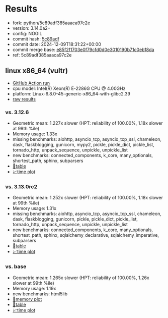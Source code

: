 # Results

- fork: python/5c89adf385aaaca97c2e
- version: 3.14.0a2+
- config: NOGIL
- commit hash: [5c89adf](https://github.com/python/cpython/commit/5c89adf)
- commit date: 2024-12-09T18:31:22+00:00
- commit merge base: [e85f2f1703e0f79cfd0d0e3010190b71c0eb18da](https://github.com/python/cpython/commit/e85f2f1703e0f79cfd0d0e3010190b71c0eb18da)
- ref: 5c89adf385aaaca97c2e

## linux x86_64 (vultr)

- [GitHub Action run](https://github.com/facebookexperimental/free-threading-benchmarking/actions/runs/12245093641)
- cpu model: Intel(R) Xeon(R) E-2286G CPU @ 4.00GHz
- platform: Linux-6.8.0-45-generic-x86_64-with-glibc2.39
- [raw results](bm-20241209-vultr-x86_64-python-5c89adf385aaaca97c2e-3.14.0a2%2B-5c89adf.json)

### vs. 3.12.6

- Geometric mean: 1.227x slower (HPT: reliability of 100.00%, 1.18x slower at 99th %ile)
- Memory usage: 1.33x
- missing benchmarks: aiohttp, asyncio_tcp, asyncio_tcp_ssl, chameleon, dask, flaskblogging, gunicorn, mypy2, pickle, pickle_dict, pickle_list, tornado_http, unpack_sequence, unpickle, unpickle_list
- new benchmarks: connected_components, k_core, many_optionals, shortest_path, sphinx, subparsers
- [📄table](bm-20241209-vultr-x86_64-python-5c89adf385aaaca97c2e-3.14.0a2%2B-5c89adf-vs-3.12.6.md)
- [📈time plot](bm-20241209-vultr-x86_64-python-5c89adf385aaaca97c2e-3.14.0a2%2B-5c89adf-vs-3.12.6.svg)

### vs. 3.13.0rc2

- Geometric mean: 1.252x slower (HPT: reliability of 100.00%, 1.18x slower at 99th %ile)
- Memory usage: 1.31x
- missing benchmarks: aiohttp, asyncio_tcp, asyncio_tcp_ssl, chameleon, dask, flaskblogging, gunicorn, pickle, pickle_dict, pickle_list, tornado_http, unpack_sequence, unpickle, unpickle_list
- new benchmarks: connected_components, k_core, many_optionals, shortest_path, sphinx, sqlalchemy_declarative, sqlalchemy_imperative, subparsers
- [📄table](bm-20241209-vultr-x86_64-python-5c89adf385aaaca97c2e-3.14.0a2%2B-5c89adf-vs-3.13.0rc2.md)
- [📈time plot](bm-20241209-vultr-x86_64-python-5c89adf385aaaca97c2e-3.14.0a2%2B-5c89adf-vs-3.13.0rc2.svg)

### vs. base

- Geometric mean: 1.265x slower (HPT: reliability of 100.00%, 1.26x slower at 99th %ile)
- Memory usage: 1.19x
- new benchmarks: html5lib
- [🧠memory plot](bm-20241209-vultr-x86_64-python-5c89adf385aaaca97c2e-3.14.0a2%2B-5c89adf-vs-base-mem.svg)
- [📄table](bm-20241209-vultr-x86_64-python-5c89adf385aaaca97c2e-3.14.0a2%2B-5c89adf-vs-base.md)
- [📈time plot](bm-20241209-vultr-x86_64-python-5c89adf385aaaca97c2e-3.14.0a2%2B-5c89adf-vs-base.svg)

